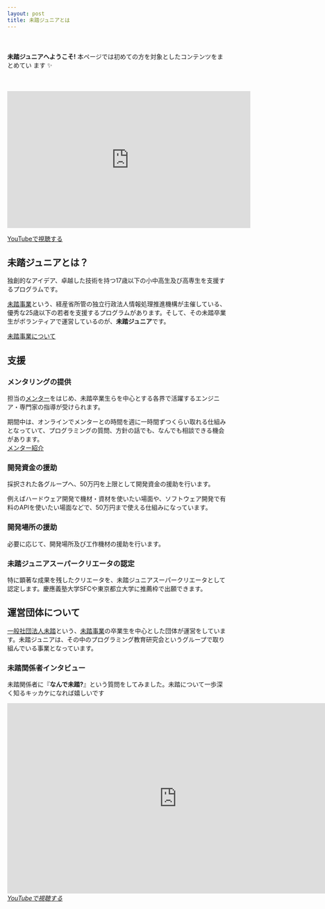 ```yaml
---
layout: post
title: 未踏ジュニアとは
---
```


<p style='margin: 50px auto;'><b>未踏ジュニアへようこそ!</b> 本ページでは初めての方を対象としたコンテンツをまとめてい
ます <i class="fas fa-tv green" aria-hidden="true"></i> ✨</p>

<div class="youtube">
  <iframe width="560" height="315" src="https://www.youtube.com/embed/-k02KUAjybc?list=PLNObH2jlC6lc3c-gRpILyQrMhlqBIRjKr" frameborder="0" allow="accelerometer; autoplay; encrypted-media; gyroscope; picture-in-picture" allowfullscreen></iframe>
</div>

<a href="https://www.youtube.com/playlist?list=PLNObH2jlC6lc3c-gRpILyQrMhlqBIRjKr" class="button">YouTubeで視聴する</a>

## 未踏ジュニアとは？
独創的なアイデア、卓越した技術を持つ17歳以下の小中高生及び高専生を支援するプログラムです。

[未踏事業](https://www.ipa.go.jp/jinzai/mitou/outline.html)という、経産省所管の独立行政法人情報処理推進機構が主催している、優秀な25歳以下の若者を支援するプログラムがあります。そして、その未踏卒業生がボランティアで運営しているのが、**未踏ジュニア**です。

<a href="https://www.ipa.go.jp/jinzai/mitou/outline.html" class="button" target="_blank">未踏事業について</a>

## 支援
### メンタリングの提供
担当の[メンター](/mentors)をはじめ、未踏卒業生らを中心とする各界で活躍するエンジニア・専門家の指導が受けられます。

<div class="tips">期間中は、オンラインでメンターとの時間を週に一時間ずつくらい取れる仕組みとなっていて、プログラミングの質問、方針の話でも、なんでも相談できる機会があります。</div>
<a href="/mentors" class="button">メンター紹介</a>

### 開発資金の援助
採択された各グループへ、50万円を上限として開発資金の援助を行います。

例えばハードウェア開発で機材・資材を使いたい場面や、ソフトウェア開発で有料のAPIを使いたい場面などで、50万円まで使える仕組みになっています。

### 開発場所の援助
必要に応じて、開発場所及び工作機材の援助を行います。

### 未踏ジュニアスーパークリエータの認定
特に顕著な成果を残したクリエータを、未踏ジュニアスーパークリエータとして認定します。慶應義塾大学SFCや東京都立大学に推薦枠で出願できます。

## 運営団体について
[一般社団法人未踏](https://www.mitou.org/)という、[未踏事業](https://www.ipa.go.jp/jinzai/mitou/portal_index.html)の卒業生を中心とした団体が運営をしています。未踏ジュニアは、その中のプログラミング教育研究会というグループで取り組んでいる事業となっています。

### 未踏関係者インタビュー
未踏関係者に『**なんで未踏?**』という質問をしてみました。未踏について一歩深く知るキッカケになれば嬉しいです <i class="far fa-laugh-squint" aria-hidden="true"> <i class="far fa-thumbs-up" aria-hidden="true" />
<div class="youtube"><iframe width="779" height="438" src="https://www.youtube.com/embed/videoseries?list=PLNObH2jlC6leiUTypiJYO2zUcwBg7M0Bg" frameborder="0" allow="accelerometer; autoplay; encrypted-media; gyroscope; picture-in-picture" allowfullscreen=""></iframe></div>
<a href="https://www.youtube.com/playlist?list=PLNObH2jlC6leiUTypiJYO2zUcwBg7M0Bg&disable_polymer=true" class="button">YouTubeで視聴する</a>
